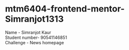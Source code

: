 # mtm6404-frontend-mentor-Simranjot1313
Name - Simranjot Kaur       
Student number- 90541146851    
Challenge - News homepage  

